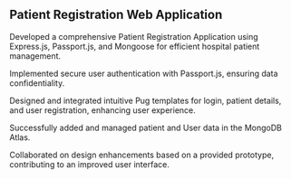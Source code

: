 ## Patient Registration Web Application
Developed a comprehensive Patient Registration Application using Express.js, Passport.js, and Mongoose for efficient hospital patient management.


Implemented secure user authentication with Passport.js, ensuring data confidentiality.


Designed and integrated intuitive Pug templates for login, patient details, and user registration, enhancing user experience.


Successfully added and managed patient and User data in the MongoDB Atlas.


Collaborated on design enhancements based on a provided prototype, contributing to an improved user interface.
